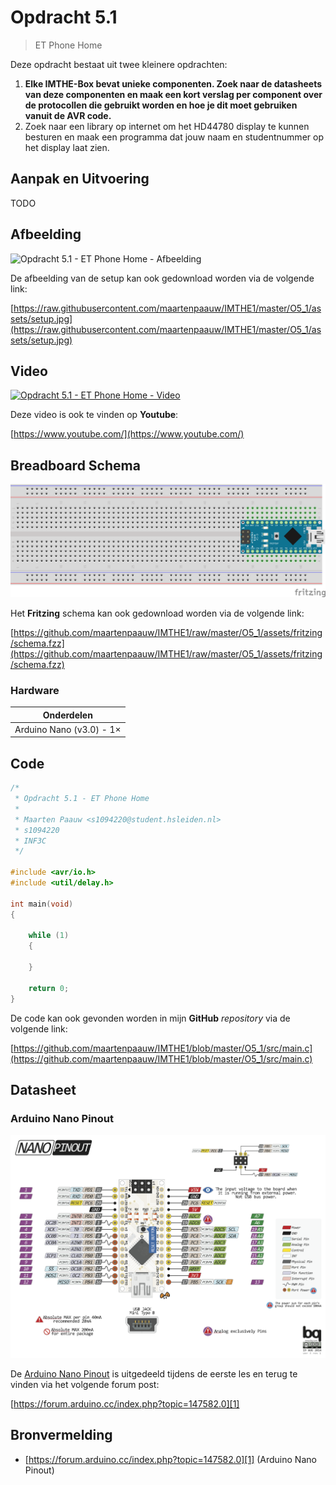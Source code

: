 # Opdracht 5.1

> ET Phone Home

Deze opdracht bestaat uit twee kleinere opdrachten:

1. **Elke IMTHE-Box bevat unieke componenten. Zoek naar de datasheets van deze componenten en maak een kort verslag per component over de protocollen die gebruikt worden en hoe je dit moet gebruiken vanuit de AVR code.**
2. Zoek naar een library op internet om het HD44780 display te kunnen besturen en maak een programma dat jouw naam en studentnummer op het display laat zien.

## Aanpak en Uitvoering

TODO

## Afbeelding

![Opdracht 5.1 - ET Phone Home - Afbeelding](assets/setup.jpg)

De afbeelding van de setup kan ook gedownload worden via de volgende link:

[https://raw.githubusercontent.com/maartenpaauw/IMTHE1/master/O5_1/assets/setup.jpg](https://raw.githubusercontent.com/maartenpaauw/IMTHE1/master/O5_1/assets/setup.jpg)

## Video

[![Opdracht 5.1 - ET Phone Home - Video](https://img.youtube.com/vi/XXX/maxresdefault.jpg)](https://www.youtube.com/)

Deze video is ook te vinden op **Youtube**:

[https://www.youtube.com/](https://www.youtube.com/)

## Breadboard Schema

[![Opdracht 5.1 - ET Phone Home - Schema](assets/fritzing/schema.png)](https://raw.githubusercontent.com/maartenpaauw/IMTHE1/master/O5_1/assets/fritzing/schema.png)

Het **Fritzing** schema kan ook gedownload worden via de volgende link:

[https://github.com/maartenpaauw/IMTHE1/raw/master/O5_1/assets/fritzing/schema.fzz](https://github.com/maartenpaauw/IMTHE1/raw/master/O5_1/assets/fritzing/schema.fzz)

### Hardware

| Onderdelen                 |
| -------------------------- |
| Arduino Nano (v3.0) - 1×   |

## Code

```c
/*
 * Opdracht 5.1 - ET Phone Home
 * 
 * Maarten Paauw <s1094220@student.hsleiden.nl>
 * s1094220
 * INF3C
 */

#include <avr/io.h>
#include <util/delay.h>

int main(void)
{

    while (1)
    {
        
    }

    return 0;
}
```

De code kan ook gevonden worden in mijn **GitHub** *repository* via de volgende link:

[https://github.com/maartenpaauw/IMTHE1/blob/master/O5_1/src/main.c](https://github.com/maartenpaauw/IMTHE1/blob/master/O5_1/src/main.c)

## Datasheet

### Arduino Nano Pinout

![Arduino Nano Pinout](assets/data_sheets/nano.png)

De [Arduino Nano Pinout][1] is uitgedeeld tijdens de eerste les en terug te vinden via het volgende forum post:

[https://forum.arduino.cc/index.php?topic=147582.0][1]

## Bronvermelding

* [https://forum.arduino.cc/index.php?topic=147582.0][1] (Arduino Nano Pinout)

[1]: https://forum.arduino.cc/index.php?topic=147582.0 "Arduino Nano Pinout"
